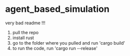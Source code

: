 # agent_based_simulation

very bad readme !!!

1. pull the repo
2. install rust
3. go to the folder where you pulled and run 'cargo build'
4. to run the code, run 'cargo run --release'

